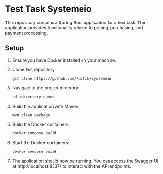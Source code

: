 # Test Task Systemeio

This repository contains a Spring Boot application for a test task. The application provides functionality related to pricing, purchasing, and payment processing.

## Setup

1. Ensure you have Docker installed on your machine.

2. Clone this repository:
   ```zsh
   git clone https://github.com/Fuatik/systemeio
3. Navigate to the project directory:
    ```zsh
   cd <directory_name>
4. Build the application with Maven:
    ```zsh
   mvn clean package
5. Build the Docker containers:
    ```zsh
   docker-compose build
6. Start the Docker containers:
    ```zsh
   docker-compose build
7. The application should now be running. You can access the Swagger UI at http://localhost:8337/ to interact with the API endpoints.
